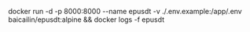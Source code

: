 docker run -d -p 8000:8000 --name epusdt  -v ./.env.example:/app/.env baicailin/epusdt:alpine && docker logs -f epusdt
